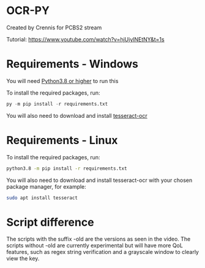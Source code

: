 # OCR-PY
Created by Crennis for PCBS2 stream

Tutorial: https://www.youtube.com/watch?v=hjUjylNEtNY&t=1s

# Requirements - Windows
You will need [Python3.8 or higher](https://www.python.org/downloads/) to run this

To install the required packages, run:
```py
py -m pip install -r requirements.txt
```
You will also need to download and install [tesseract-ocr](https://github.com/tesseract-ocr/tesseract#installing-tesseract)

# Requirements - Linux
To install the required packages, run:
```bash
python3.8 -m pip install -r requirements.txt
```
You will also need to download and install tesseract-ocr with your chosen package manager, for example:
```bash
sudo apt install tesseract
```
# Script difference

The scripts with the suffix -old are the versions as seen in the video. The scripts without -old are currently experimental but will have more QoL features, such as regex string verification and a grayscale window to clearly view the key.
